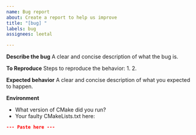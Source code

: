 ```yaml
---
name: Bug report
about: Create a report to help us improve
title: "[bug] "
labels: bug
assignees: leetal

---
```


**Describe the bug**
A clear and concise description of what the bug is.

**To Reproduce**
Steps to reproduce the behavior:
1. 
2.

**Expected behavior**
A clear and concise description of what you expected to happen.

**Environment**
* What version of CMake did you run?
* Your faulty CMakeLists.txt here:
```cmake
--- Paste here ---
```
